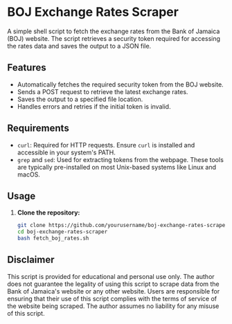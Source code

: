 # BOJ Exchange Rates Scraper

A simple shell script to fetch the exchange rates from the Bank of Jamaica (BOJ) website. The script retrieves a security token required for accessing the rates data and saves the output to a JSON file.

## Features

- Automatically fetches the required security token from the BOJ website.
- Sends a POST request to retrieve the latest exchange rates.
- Saves the output to a specified file location.
- Handles errors and retries if the initial token is invalid.

## Requirements

- `curl`: Required for HTTP requests. Ensure `curl` is installed and accessible in your system's PATH.
- `grep` and `sed`: Used for extracting tokens from the webpage. These tools are typically pre-installed on most Unix-based systems like Linux and macOS.

## Usage

1. **Clone the repository:**

   ```bash
   git clone https://github.com/yourusername/boj-exchange-rates-scraper.git
   cd boj-exchange-rates-scraper
   bash fetch_boj_rates.sh

## Disclaimer

This script is provided for educational and personal use only. The author does not guarantee the legality of using this script to scrape data from the Bank of Jamaica's website or any other website. Users are responsible for ensuring that their use of this script complies with the terms of service of the website being scraped. The author assumes no liability for any misuse of this script.
